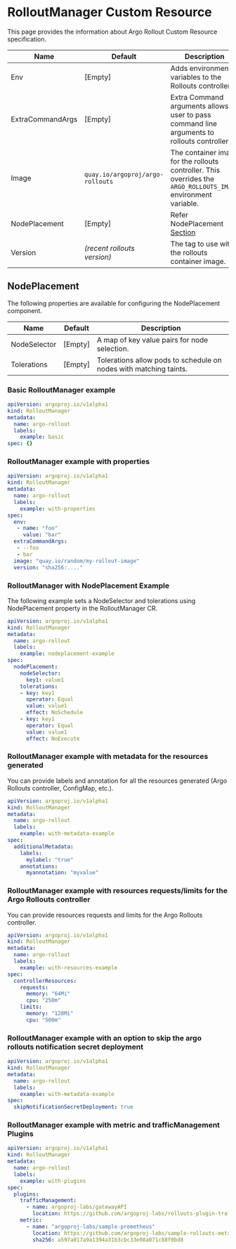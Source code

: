 # RolloutManager Custom Resource

This page provides the information about Argo Rollout Custom Resource specification.

Name | Default | Description
--- | --- | ---
Env | [Empty] | Adds environment variables to the Rollouts controller.
ExtraCommandArgs | [Empty] | Extra Command arguments allows user to pass command line arguments to rollouts controller.
Image | `quay.io/argoproj/argo-rollouts` | The container image for the rollouts controller. This overrides the `ARGO_ROLLOUTS_IMAGE` environment variable.
NodePlacement | [Empty] | Refer NodePlacement [Section](#nodeplacement)
Version | *(recent rollouts version)* | The tag to use with the rollouts container image.

## NodePlacement

The following properties are available for configuring the NodePlacement component.

Name | Default | Description
--- | --- | ---
NodeSelector | [Empty] | A map of key value pairs for node selection.
Tolerations | [Empty] | Tolerations allow pods to schedule on nodes with matching taints.

### Basic RolloutManager example

``` yaml
apiVersion: argoproj.io/v1alpha1
kind: RolloutManager
metadata:
  name: argo-rollout
  labels:
    example: basic
spec: {}
```

### RolloutManager example with properties

``` yaml
apiVersion: argoproj.io/v1alpha1
kind: RolloutManager
metadata:
  name: argo-rollout
  labels:
    example: with-properties
spec:
  env:
   - name: "foo"
     value: "bar"
  extraCommandArgs:
   - --foo
   - bar
  image: "quay.io/random/my-rollout-image"
  version: "sha256:...."
```

### RolloutManager with NodePlacement Example

The following example sets a NodeSelector and tolerations using NodePlacement property in the RolloutManager CR.

``` yaml
apiVersion: argoproj.io/v1alpha1
kind: RolloutManager
metadata:
  name: argo-rollout
  labels:
    example: nodeplacement-example
spec:
  nodePlacement: 
    nodeSelector: 
      key1: value1
    tolerations: 
    - key: key1
      operator: Equal
      value: value1
      effect: NoSchedule
    - key: key1
      operator: Equal
      value: value1
      effect: NoExecute   
```


### RolloutManager example with metadata for the resources generated

You can provide labels and annotation for all the resources generated (Argo Rollouts controller, ConfigMap, etc.).

``` yaml
apiVersion: argoproj.io/v1alpha1
kind: RolloutManager
metadata:
  name: argo-rollout
  labels:
    example: with-metadata-example
spec:
  additionalMetadata:
    labels:
      mylabel: "true"
    annotations:
      myannotation: "myvalue"
```


### RolloutManager example with resources requests/limits for the Argo Rollouts controller

You can provide resources requests and limits for the Argo Rollouts controller.

``` yaml
apiVersion: argoproj.io/v1alpha1
kind: RolloutManager
metadata:
  name: argo-rollout
  labels:
    example: with-resources-example
spec:
  controllerResources:
    requests:
      memory: "64Mi"
      cpu: "250m"
    limits:
      memory: "128Mi"
      cpu: "500m"
```


### RolloutManager example with an option to skip the argo rollouts notification secret deployment

``` yaml
apiVersion: argoproj.io/v1alpha1
kind: RolloutManager
metadata:
  name: argo-rollout
  labels:
    example: with-metadata-example
spec:
  skipNotificationSecretDeployment: true
```


### RolloutManager example with metric and trafficManagement Plugins

``` yaml
apiVersion: argoproj.io/v1alpha1
kind: RolloutManager
metadata:
  name: argo-rollout
  labels:
    example: with-plugins
spec:
  plugins:
    trafficManagement:
      - name: argoproj-labs/gatewayAPI
        location: https://github.com/argoproj-labs/rollouts-plugin-trafficrouter-gatewayapi/releases/download/v0.4.0/gatewayapi-plugin-linux-amd64  
    metric:
      - name: "argoproj-labs/sample-prometheus"
        location: https://github.com/argoproj-labs/sample-rollouts-metric-plugin/releases/download/v0.0.3/metric-plugin-linux-amd64
        sha256: a597a017a9a1394a31b3cbc33e08a071c88f0bd8
```